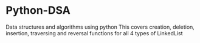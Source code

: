 # Python-DSA
Data structures and algorithms using python
This covers creation, deletion, insertion, traversing and reversal functions for all 4 types of LinkedList
